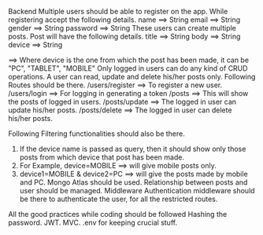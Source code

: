 Backend
Multiple users should be able to register on the app.
While registering accept the following details.
name ==> String
email ==> String
gender ==> String
password ==> String
These users can create multiple posts.
Post will have the following details.
title ==> String
body ==> String
device ==> String

==> Where device is the one from which the post has been made, it can be "PC", "TABLET", "MOBILE"
Only logged in users can do any kind of CRUD operations.
A user can read, update and delete his/her posts only.
Following Routes should be there.
/users/register ==> To register a new user.
/users/login ==> For logging in generating a token
/posts ==> This will show the posts of logged in users.
/posts/update ==> The logged in user can update his/her posts.
/posts/delete ==> The logged in user can delete his/her posts.

Following Filtering functionalities should also be there.
1. If the device name is passed as query, then it should show only those posts from which device that post has been made.
 2. For Example, device=MOBILE ==> will give mobile posts only.
3. device1=MOBILE & device2=PC ==> will give the posts made by mobile and PC.
Mongo Atlas should be used.
Relationship between posts and user should be managed.
Middleware
Authentication middleware should be there to authenticate the user, for all the restricted routes.

All the good practices while coding should be followed
Hashing the password.
JWT.
MVC.
.env for keeping crucial stuff.